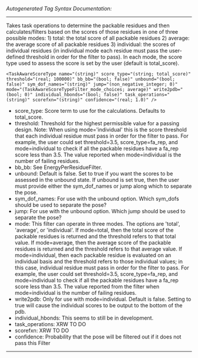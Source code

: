 _Autogenerated Tag Syntax Documentation:_

---
Takes task operations to determine the packable residues and then calculates/filters based on the scores of those residues in one of three possible modes: 1) total: the total score of all packable residues 2) average: the average score of all packable residues 3) individual: the scores of individual residues (in individual mode each residue must pass the user-defined threshold in order for the filter to pass). In each mode, the score type used to assess the score is set by the user (default is total_score).

```
<TaskAwareScoreType name="(string)" score_type="(string; total_score)" threshold="(real; 100000)" bb_bb="(bool; false)" unbound="(bool; false)" sym_dof_names="(string)" jump="(non_negative_integer; 0)" mode="(TaskAwareScoreTypeFilter_mode_choices; average)" write2pdb="(bool; 0)" individual_hbonds="(bool; false)" task_operations="(string)" scorefxn="(string)" confidence="(real; 1.0)" />
```

-   score_type: Score term to use for the calculations. Defaults to total_score.
-   threshold: Threshold for the highest permissible value for a passing design. Note: When using mode='individual' this is the score threshold that each individual residue must pass in order for the filter to pass. For example, the user could set threshold=3.5, score_type=fa_rep, and mode=individual to check if all the packable residues have a fa_rep score less than 3.5. The value reported when mode=individual is the number of failing residues.
-   bb_bb: See EnergyPerResidueFilter.
-   unbound: Default is false. Set to true if you want the scores to be assessed in the unbound state. If unbound is set true, then the user must provide either the sym_dof_names or jump along which to separate the pose.
-   sym_dof_names: For use with the unbound option. Which sym_dofs should be used to separate the pose?
-   jump: For use with the unbound option. Which jump should be used to separate the pose?
-   mode: This filter can operate in three modes. The options are 'total', 'average', or 'individual'. If mode=total, then the total score of the packable residues is returned and the threshold refers to that total value. If mode=average, then the average score of the packable residues is returned and the threshold refers to that average value. If mode=individual, then each packable residue is evaluated on an individual basis and the threshold refers to those individual values; in this case, individual residue must pass in order for the filter to pass. For example, the user could set threshold=3.5, score_type=fa_rep, and mode=individual to check if all the packable residues have a fa_rep score less than 3.5. The value reported from the filter when mode=individual is the number of failing residues.
-   write2pdb: Only for use with mode=individual. Default is false. Setting to true will cause the individual scores to be output to the bottom of the pdb.
-   individual_hbonds: This seems to still be in development.
-   task_operations: XRW TO DO
-   scorefxn: XRW TO DO
-   confidence: Probability that the pose will be filtered out if it does not pass this Filter

---
